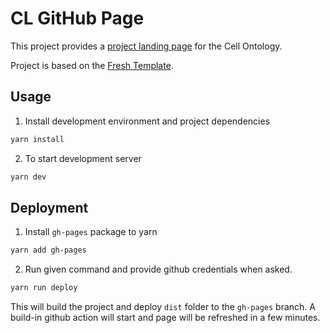 # CL GitHub Page

This project provides a [project landing page](https://obophenotype.github.io/cl.github.io/) for the Cell Ontology.

Project is based on the [Fresh Template](https://github.com/cssninjaStudio/fresh).

## Usage

1. Install development environment and project dependencies

```sh
yarn install
```

2. To start development server

```sh
yarn dev
```

## Deployment

1. Install `gh-pages` package to yarn

```sh
yarn add gh-pages
```

2. Run given command and provide github credentials when asked.

```sh
yarn run deploy
```

This will build the project and deploy `dist` folder to the `gh-pages` branch. A build-in github action will start and page will be refreshed in a few minutes.
